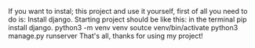 If you want to instal; this project and use it yourself, first of all you need to do is:
Install django.
Starting project should be like this:
in the terminal pip install django.
python3 -m venv venv
soutce venv/bin/activate
python3 manage.py runserver
That's all, thanks for using my project!
